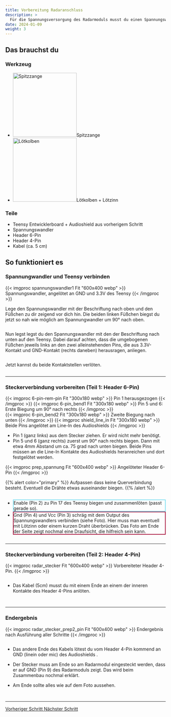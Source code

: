 ```yaml
---
title: Vorbereitung Radaranschluss
description: >
  Für die Spannungsversorgung des Radarmoduls musst du einen Spannungswandler einbauen. Außerdem musst du Anschlüsse für den Datenaustausch zwischen den Komponenten vorbereiten. 
date: 2024-01-09
weight: 3
---
```

## Das brauchst du

<div class="row">
    <div class="col-md-6">
       <h3>Werkzeug</h3>
       <ul>
       <li><img src="/icons/spitzzange.webp" alt="Spitzzange" width="200"/>Spitzzange</li>
       <li><img src="/icons/lötkolben.webp" alt="Lötkolben" width="200"/>Lötkolben + Lötzinn</li>
       </ul>
</div>
    <div class="col-md-6">
<h3>Teile</h3>
<ul>
       <li>Teensy Entwicklerboard + Audioshield aus vorherigem Schritt</li>
        <li>Spannungswandler</li>
        <li>Header 6-Pin</li>
        <li>Header 4-Pin</li>
        <li>Kabel (ca. 5 cm)</li>
       </ul> 
       </div>
</div>

## So funktioniert es 

<div class="row">

### Spannungwandler und Teensy verbinden
<div class="col-md-6">
       {{< imgproc spannungswandler1 Fit "600x400 webp" >}} Spannungswandler, angelötet an GND und 3.3V des Teensy {{< /imgproc >}}
</div>
    <div class="col-md-6" style="display: flex; flex-direction: column; justify-content: center;">

<p>Lege den Spannungswandler mit der Beschriftung nach oben und den Füßchen zu dir zeigend vor dich hin. Die beiden linken Füßchen biegst du jetzt so nah wie möglich am Spannungwandler um 90° nach oben.</p>
<p>Nun legst legst du den Spannungswandler mit den der Beschriftung nach unten auf den Teensy. Dabei darauf achten, dass die umgebogenen Füßchen jeweils links an den zwei alleinstehenden Pins, die aus 3.3V-Kontakt und GND-Kontakt (rechts daneben) herausragen, anliegen.</p>
<p>Jetzt kannst du beide Kontaktstellen verlöten.</p>  
    </div>
</div>
<hr class="my-4"> <!-- Trennlinie -->


<div class="row">

### Steckerverbindung vorbereiten (Teil 1: Header 6-Pin)
<div class="col-md-6">
<div class="row">
       {{< imgproc 6-pin-rem-pin Fit "300x180 webp" >}} Pin 1 herausgezogen {{< /imgproc >}}
       {{< imgproc 6-pin_bend1 Fit "300x180 webp" >}} Pin 5 und 6: Erste Biegung um 90° nach rechts {{< /imgproc >}}
   </div> 
   <div class="row">
       {{< imgproc 6-pin_bend2 Fit "300x180 webp" >}} Zweite Biegung nach unten {{< /imgproc >}}
       {{< imgproc shield_line_in Fit "300x180 webp" >}} Beide Pins angelötet am Line-In des Audioshields {{< /imgproc >}}
</div>   
</div>
    <div class="col-md-6" style="display: flex; flex-direction: column; justify-content: center;">

- Pin 1 (ganz links) aus dem Stecker ziehen. Er wird nicht mehr benötigt.
- Pin 5 und 6 (ganz rechts) zuerst um 90° nach rechts biegen. Dann mit etwa 4mm Abstand um ca. 75 grad nach unten biegen. Beide Pins müssen an die Line-In Kontakte des Audioshields heranreichen und dort festgelötet werden. 

</div>
</div>
<div class="row">
<div class="col-md-6">
       {{< imgproc prep_spannung Fit "600x400 webp" >}} Angelöteter Header 6-Pin {{< /imgproc >}}
</div>
<div class="col-md-6" style="display: flex; flex-direction: column; justify-content: center;">

{{% alert color="primary" %}}
Aufpassen dass keine Querverbindung besteht. Eventuell die Drähte etwas auseinander biegen.
{{% /alert %}}
<ul>
<li style="border: 2px solid #7adef1ff"> Enable (Pin 2) zu Pin 17 des Teensy biegen und zusammenlöten (passt gerade so).</li>
<li style="border: 2px solid #a6113aff"> Gnd (Pin 4) und Vcc (Pin 3) schräg mit dem Output des Spannungswandlers verbinden (siehe Foto). Hier muss man eventuell mit Lötzinn oder einem kurzen Draht überbrücken. Das Foto am Ende der Seite zeigt nochmal eine Draufsicht, die hilfreich sein kann.</li>
</ul>


</div>
</div>
<div class="row">

</div>
<hr class="my-4"> <!-- Trennlinie -->

<div class="row">

### Steckerverbindung vorbereiten (Teil 2: Header 4-Pin)
<div class="col-md-6">
       {{< imgproc radar_stecker Fit "600x400 webp" >}} Vorbereiteter Header 4-Pin. {{< /imgproc >}}
</div>
    <div class="col-md-6" style="display: flex; flex-direction: column; justify-content: center;">

 - Das Kabel (5cm) musst du mit einem Ende an einem der inneren Kontakte des Header 4-Pins anlöten.

     </div>
</div>
<hr class="my-4"> <!-- Trennlinie -->
<div class="row">

### Endergebnis
<div class="col-md-6">
       {{< imgproc radar_stecker_prep2_pin Fit "600x400 webp" >}} Endergebnis nach Ausführung aller Schritte {{< /imgproc >}}
</div>
    <div class="col-md-6" style="display: flex; flex-direction: column; justify-content: center;">

- Das andere Ende des Kabels lötest du vom Header 4-Pin kommend an GND (linein oder mic) des Audioshields .
- Der Stecker muss am Ende so am Radarmodul eingesteckt werden, dass er auf GND (Pin 9) des Radarmoduls zeigt. Das wird beim Zusammenbau nochmal erklärt.
- Am Ende sollte alles wie auf dem Foto aussehen. 

    </div>
</div>
<hr class="my-4"> <!-- Trennlinie -->

<div class="d-flex justify-content-between">
  <a class="btn btn-sm btn-primary me-3 mb-4" href="../vorbereitung-radaranschluss">
<i class="fas fa-arrow-alt-circle-left me-2"></i> Vorheriger Schritt 
  </a>
  <a class="btn btn-sm btn-primary mb-4" href="../../zusammenbau/">
    Nächster Schritt <i class="fas fa-arrow-alt-circle-right ms-2"></i>
  </a>
</div>